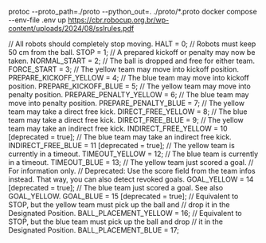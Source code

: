 protoc --proto_path=./proto --python_out=. ./proto/*.proto
docker compose --env-file .env up
https://cbr.robocup.org.br/wp-content/uploads/2024/08/sslrules.pdf

// All robots should completely stop moving.
HALT = 0;
// Robots must keep 50 cm from the ball.
STOP = 1;
// A prepared kickoff or penalty may now be taken.
NORMAL_START = 2;
// The ball is dropped and free for either team.
FORCE_START = 3;
// The yellow team may move into kickoff position.
PREPARE_KICKOFF_YELLOW = 4;
// The blue team may move into kickoff position.
PREPARE_KICKOFF_BLUE = 5;
// The yellow team may move into penalty position.
PREPARE_PENALTY_YELLOW = 6;
// The blue team may move into penalty position.
PREPARE_PENALTY_BLUE = 7;
// The yellow team may take a direct free kick.
DIRECT_FREE_YELLOW = 8;
// The blue team may take a direct free kick.
DIRECT_FREE_BLUE = 9;
// The yellow team may take an indirect free kick.
INDIRECT_FREE_YELLOW = 10 [deprecated = true];
// The blue team may take an indirect free kick.
INDIRECT_FREE_BLUE = 11 [deprecated = true];
// The yellow team is currently in a timeout.
TIMEOUT_YELLOW = 12;
// The blue team is currently in a timeout.
TIMEOUT_BLUE = 13;
// The yellow team just scored a goal.
// For information only.
// Deprecated: Use the score field from the team infos instead. That way, you can also detect revoked goals.
GOAL_YELLOW = 14 [deprecated = true];
// The blue team just scored a goal. See also GOAL_YELLOW.
GOAL_BLUE = 15 [deprecated = true];
// Equivalent to STOP, but the yellow team must pick up the ball and
// drop it in the Designated Position.
BALL_PLACEMENT_YELLOW = 16;
// Equivalent to STOP, but the blue team must pick up the ball and drop
// it in the Designated Position.
BALL_PLACEMENT_BLUE = 17;